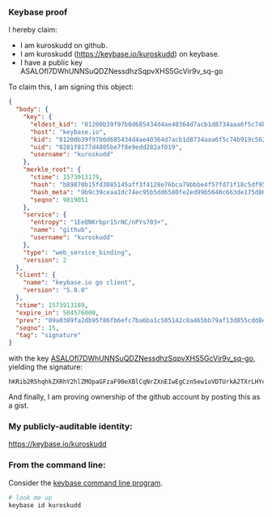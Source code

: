 ### Keybase proof

I hereby claim:

  * I am kuroskudd on github.
  * I am kuroskudd (https://keybase.io/kuroskudd) on keybase.
  * I have a public key ASALOfl7DWhUNNSuQDZNessdhzSqpvXHS5GcVir9v_sq-go

To claim this, I am signing this object:

```json
{
  "body": {
    "key": {
      "eldest_kid": "01200b39f97b0d685434d4ae40364d7acb1d8734aaa6f5c74b919c562afdbffb2afa0a",
      "host": "keybase.io",
      "kid": "01200b39f97b0d685434d4ae40364d7acb1d8734aaa6f5c74b919c562afdbffb2afa0a",
      "uid": "0281f8177d4805be7f8e9edd282af019",
      "username": "kuroskudd"
    },
    "merkle_root": {
      "ctime": 1573913179,
      "hash": "b89870b15fd3085145aff3f4128e76bca79bbbe4f57fd71f18c5df950297205a6b057d2d9f86b16381e2dfdd4969d6708f6255128b34f9f4c4a3b5e77d54ee52",
      "hash_meta": "9b9c39ceaa1dc74ec95b5dd6580fe2ed99b5640c663de175d86129b805972384",
      "seqno": 9819051
    },
    "service": {
      "entropy": "1EeQNKrbpr15rNC/nPYs703+",
      "name": "github",
      "username": "kuroskudd"
    },
    "type": "web_service_binding",
    "version": 2
  },
  "client": {
    "name": "keybase.io go client",
    "version": "5.0.0"
  },
  "ctime": 1573913189,
  "expire_in": 504576000,
  "prev": "09a0389fa2db95f86fb6efc7ba6ba1c505142c8a465bb79af13d855cdd8e769b",
  "seqno": 15,
  "tag": "signature"
}
```

with the key [ASALOfl7DWhUNNSuQDZNessdhzSqpvXHS5GcVir9v_sq-go](https://keybase.io/kuroskudd), yielding the signature:

```
hKRib2R5hqhkZXRhY2hlZMOpaGFzaF90eXBlCqNrZXnEIwEgCzn5ew1oVDTUrkA2TXrLHYc0qqb1x0uRnFYq/b/7KvoKp3BheWxvYWTESpcCD8QgCaA4n6Lblfhvtu/HumuhxQUULIpGW7ea8T2FXN2OdpvEIHEptabsjc7z5b5e1/C2VZaUbUUyAPfNH7P+oiUX4nYuAgHCo3NpZ8RAI4WNySOJ9+35QHeU3QesoN4U22R/Q8HthM1sal2wGnaK8Avk4bT0k0BHUSUw/tVquhg5PKcafT8UASFNn2X6D6hzaWdfdHlwZSCkaGFzaIKkdHlwZQildmFsdWXEIGHyEwrslborvbGfipn+kw1/+7An/t0t7jBUOUud3EFHo3RhZ80CAqd2ZXJzaW9uAQ==

```

And finally, I am proving ownership of the github account by posting this as a gist.

### My publicly-auditable identity:

https://keybase.io/kuroskudd

### From the command line:

Consider the [keybase command line program](https://keybase.io/download).

```bash
# look me up
keybase id kuroskudd
```

